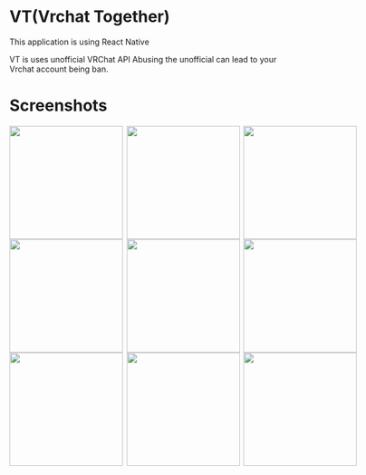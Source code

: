 # VT(Vrchat Together)
This application is using React Native

VT is uses unofficial VRChat API
Abusing the unofficial can lead to your Vrchat account being ban.
# Screenshots
<div style="display:flex;flex-direction:row;">
  <hr/>
  <img src="https://user-images.githubusercontent.com/62531925/101719079-ee029300-3ae5-11eb-9dd5-4ef5105497a2.jpg" width=200px style="margin-right:5pt" />
  <img src="https://user-images.githubusercontent.com/62531925/101719387-93b60200-3ae6-11eb-9430-fb44169b4997.jpg" width=200px style="margin-right:5pt" />
  <img src="https://user-images.githubusercontent.com/62531925/101719388-944e9880-3ae6-11eb-90f9-9800d47b9c81.jpg" width=200px style="margin-right:5pt" />
  <hr/>
</div>
<div style="display:flex;flex-direction:row">
  <img src="https://user-images.githubusercontent.com/62531925/101719391-94e72f00-3ae6-11eb-856c-5d61b72d83e3.jpg" width=200px style="margin-right:5pt" />
  <img src="https://user-images.githubusercontent.com/62531925/101719392-957fc580-3ae6-11eb-9e21-a4b037b6bcae.jpg" width=200px style="margin-right:5pt" />
  <img src="https://user-images.githubusercontent.com/62531925/101719393-957fc580-3ae6-11eb-80a7-7dd5dfa3dc78.jpg" width=200px style="margin-right:5pt" />
  <hr/>
</div>
<div style="display:flex;flex-direction:row">
  <img src="https://user-images.githubusercontent.com/62531925/101719394-96185c00-3ae6-11eb-96d0-c70a4ed3b871.jpg" width=200px style="margin-right:5pt" />
  <img src="https://user-images.githubusercontent.com/62531925/101719397-96b0f280-3ae6-11eb-9e36-efd1ab843f5c.jpg" width=200px style="margin-right:5pt" />
  <img src="https://user-images.githubusercontent.com/62531925/101719399-97498900-3ae6-11eb-85ec-3ab045dadb37.jpg" width=200px style="margin-right:5pt" />
  <hr/>
</div>
